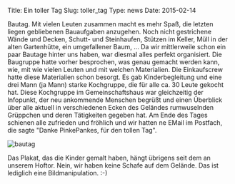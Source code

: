 Title: Ein toller Tag
Slug: toller_tag
Type: news
Date: 2015-02-14

<p>Bautag. Mit vielen Leuten zusammen macht es mehr Spaß, die letzten liegen gebliebenen Bauaufgaben anzugehen. Noch nicht gestrichene Wände und Decken, Schutt- und Steinhaufen, Stützen im Keller, Müll in der alten Gartenhütte, ein umgefallener Baum, ... Da wir mittlerweile schon ein paar Bautage hinter uns haben, war diesmal alles perfekt organisiert. Die Baugruppe hatte vorher besprochen, was genau gemacht werden kann, wie, mit wie vielen Leuten und mit welchen Materialien. Die Einkaufscrew hatte diese Materialien schon besorgt. Es gab Kinderbegleitung und eine drei Mann (ja Mann) starke Kochgruppe, die für alle ca. 30 Leute gekocht hat. Diese Kochgruppe im Gemeinschaftshaus war gleichzeitig der Infopunkt, der neu ankommende Menschen begrüßt und einen Überblick über alle aktuell in verschiedenen Ecken des Geländes rumwuselnden Grüppchen und deren Tätigkeiten gegeben hat. Am Ende des Tages schienen alle zufrieden und fröhlich und wir hatten ne EMail im Postfach, die sagte "Danke PinkePankes, für den tollen Tag".
</p>
<img src="/images/15_feb.png" alt="bautag"/>
<p>
Das Plakat, das die Kinder gemalt haben, hängt übrigens seit dem an unserem Hoftor. Nein, wir haben keine Schafe auf dem Gelände. Das ist lediglich eine Bildmanipulation. :-)
</p>
